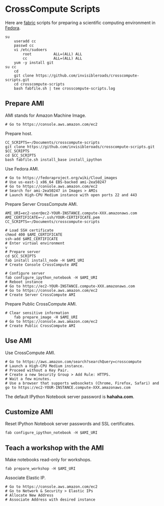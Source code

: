 CrossCompute Scripts
====================
Here are [fabric](http://docs.fabfile.org) scripts for preparing a scientific computing environment in [Fedora](http://fedoraproject.org).

    su
        useradd cc
        passwd cc
        vi /etc/sudoers
            root          ALL=(ALL) ALL
            cc            ALL=(ALL) ALL
        yum -y install git
    su cc
        cd
        git clone https://github.com/invisibleroads/crosscompute-scripts.git
        cd crosscompute-scripts
        bash fabfile.sh | tee crosscompute-scripts.log


Prepare AMI
-----------
AMI stands for Amazon Machine Image.

    # Go to https://console.aws.amazon.com/ec2

Prepare host.

    CC_SCRIPTS=~/Documents/crosscompute-scripts
    git clone https://github.com/invisibleroads/crosscompute-scripts.git $CC_SCRIPTS
    cd $CC_SCRIPTS
    bash fabfile.sh install_base install_ipython

Use Fedora AMI.

    # Go to https://fedoraproject.org/wiki/Cloud_images
    # Use us-east-1 x86_64 EBS-backed ami-2ea50247 
    # Go to https://console.aws.amazon.com/ec2
    # Search for ami-2ea50247 in Images > AMIs
    # Launch High-CPU Medium instance with open ports 22 and 443

Prepare Server CrossCompute AMI.

    AMI_URI=ec2-user@ec2-YOUR-INSTANCE.compute-XXX.amazonaws.com
    AMI_CERTIFICATE=~/.ssh/YOUR-CERTIFICATE.pem
    CC_SCRIPTS=~/Documents/crosscompute-scripts

    # Load SSH certificate
    chmod 400 $AMI_CERTIFICATE
    ssh-add $AMI_CERTIFICATE
    # Enter virtual environment
    v
    # Prepare server
    cd $CC_SCRIPTS
    fab install install_node -H $AMI_URI
    # Create Console CrossCompute AMI

    # Configure server
    fab configure_ipython_notebook -H $AMI_URI
    # Reboot instance
    # Go to https://ec2-YOUR-INSTANCE.compute-XXX.amazonaws.com
    # Go to https://console.aws.amazon.com/ec2
    # Create Server CrossCompute AMI

Prepare Public CrossCompute AMI.

    # Clear sensitive information
        fab prepare_image -H $AMI_URI
    # Go to https://console.aws.amazon.com/ec2
    # Create Public CrossCompute AMI


Use AMI
-------
Use CrossCompute AMI.

    # Go to https://aws.amazon.com/search?searchQuery=crosscompute
    # Launch a High-CPU Medium instance.
    # Proceed without a Key Pair.
    # Create a new Security Group > Add Rule: HTTPS.
    # Wait a few minutes.
    # Use a browser that supports websockets (Chrome, Firefox, Safari) and go to https://ec2-YOUR-INSTANCE.compute-XXX.amazonaws.com

The default IPython Notebook server password is <b>hahaha.com</b>.


Customize AMI
-------------
Reset IPython Notebook server passwords and SSL certificates.

    fab configure_ipython_notebook -H $AMI_URI


Teach a workshop with the AMI
-----------------------------
Make notebooks read-only for workshops.

    fab prepare_workshop -H $AMI_URI

Associate Elastic IP.

    # Go to https://console.aws.amazon.com/ec2
    # Go to Network & Security > Elastic IPs
    # Allocate New Address
    # Associate Address with desired instance
